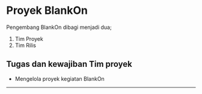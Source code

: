 # Proyek BlankOn

Pengembang BlankOn dibagi menjadi dua;
1. Tim Proyek
2. Tim Rilis

## Tugas dan kewajiban Tim proyek
 - Mengelola proyek kegiatan BlankOn


---
 



